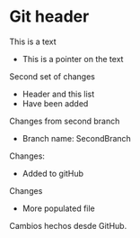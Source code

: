 # Git header
This is a text
- This is a pointer on the text


Second set of changes
- Header and this list
- Have been added

Changes from second branch
- Branch name: SecondBranch

Changes:
- Added to gitHub

Changes
- More populated file

Cambios hechos desde GitHub.
